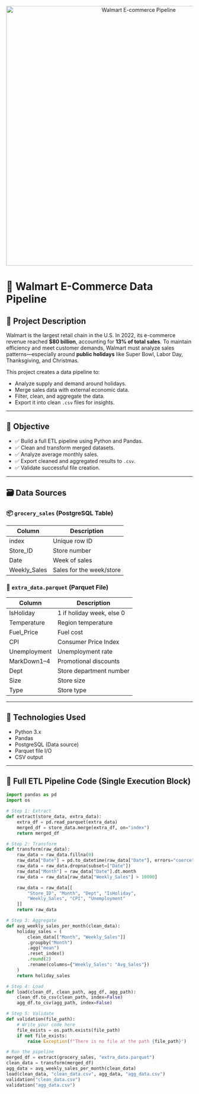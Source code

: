<p align="center">
  <img src="walmart.avif" alt="Walmart E-commerce Pipeline" width="700"/>
</p>


# 🛒 Walmart E-Commerce Data Pipeline

## 📖 Project Description

Walmart is the largest retail chain in the U.S. In 2022, its e-commerce revenue reached **$80 billion**, accounting for **13% of total sales**. To maintain efficiency and meet customer demands, Walmart must analyze sales patterns—especially around **public holidays** like Super Bowl, Labor Day, Thanksgiving, and Christmas.

This project creates a data pipeline to:

- Analyze supply and demand around holidays.
- Merge sales data with external economic data.
- Filter, clean, and aggregate the data.
- Export it into clean `.csv` files for insights.

---

## 🎯 Objective

- ✅ Build a full ETL pipeline using Python and Pandas.
- ✅ Clean and transform merged datasets.
- ✅ Analyze average monthly sales.
- ✅ Export cleaned and aggregated results to `.csv`.
- ✅ Validate successful file creation.

---

## 🗃️ Data Sources

### 📦 `grocery_sales` (PostgreSQL Table)

| Column        | Description              |
|---------------|--------------------------|
| index         | Unique row ID            |
| Store_ID      | Store number             |
| Date          | Week of sales            |
| Weekly_Sales  | Sales for the week/store |

### 📂 `extra_data.parquet` (Parquet File)

| Column         | Description                         |
|----------------|-------------------------------------|
| IsHoliday      | 1 if holiday week, else 0           |
| Temperature    | Region temperature                  |
| Fuel_Price     | Fuel cost                           |
| CPI            | Consumer Price Index                |
| Unemployment   | Unemployment rate                   |
| MarkDown1–4    | Promotional discounts               |
| Dept           | Store department number             |
| Size           | Store size                          |
| Type           | Store type                          |

---

## 🧰 Technologies Used

- Python 3.x
- Pandas
- PostgreSQL (Data source)
- Parquet file I/O
- CSV output

---

## 🔁 Full ETL Pipeline Code (Single Execution Block)

```python
import pandas as pd
import os

# Step 1: Extract
def extract(store_data, extra_data):
    extra_df = pd.read_parquet(extra_data)
    merged_df = store_data.merge(extra_df, on="index")
    return merged_df

# Step 2: Transform
def transform(raw_data):
    raw_data = raw_data.fillna(0)
    raw_data["Date"] = pd.to_datetime(raw_data["Date"], errors="coerce")
    raw_data = raw_data.dropna(subset=["Date"])
    raw_data["Month"] = raw_data["Date"].dt.month
    raw_data = raw_data[raw_data["Weekly_Sales"] > 10000]

    raw_data = raw_data[[
        "Store_ID", "Month", "Dept", "IsHoliday",
        "Weekly_Sales", "CPI", "Unemployment"
    ]]
    return raw_data

# Step 3: Aggregate
def avg_weekly_sales_per_month(clean_data):
    holiday_sales = (
        clean_data[["Month", "Weekly_Sales"]]
        .groupby("Month")
        .agg("mean")
        .reset_index()
        .round(2)
        .rename(columns={"Weekly_Sales": "Avg_Sales"})
    )
    return holiday_sales

# Step 4: Load
def load(clean_df, clean_path, agg_df, agg_path):
    clean_df.to_csv(clean_path, index=False)
    agg_df.to_csv(agg_path, index=False)

# Step 5: Validate
def validation(file_path):
    # Write your code here
    file_exists = os.path.exists(file_path)
    if not file_exists:
        raise Exception(f"There is no file at the path {file_path}")

# Run the pipeline
merged_df = extract(grocery_sales, "extra_data.parquet")
clean_data = transform(merged_df)
agg_data = avg_weekly_sales_per_month(clean_data)
load(clean_data, "clean_data.csv", agg_data, "agg_data.csv")
validation("clean_data.csv")
validation("agg_data.csv")
